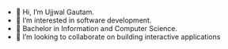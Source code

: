 - 👋 Hi, I’m Ujjwal Gautam.
- 👀 I’m interested in software development.
- 🌱 Bachelor in Information and Computer Science.
- 💞️ I’m looking to collaborate on building interactive applications

<!---
ujjwalrg/ujjwalrg is a ✨ special ✨ repository because its `README.md` (this file) appears on your GitHub profile.
You can click the Preview link to take a look at your changes.
--->
